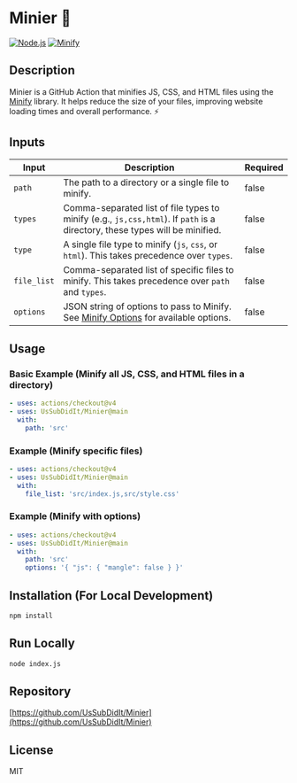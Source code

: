 # Minier 🚀

[![Node.js](https://img.shields.io/badge/Node.js-v20-green.svg)](https://nodejs.org/)
[![Minify](https://img.shields.io/badge/Minify-Enabled-brightgreen.svg)](https://www.npmjs.com/package/minify)

## Description

Minier is a GitHub Action that minifies JS, CSS, and HTML files using the [Minify](https://www.npmjs.com/package/minify) library. It helps reduce the size of your files, improving website loading times and overall performance. ⚡

## Inputs

| Input       | Description                                                                                                                               | Required |
| ----------- | ----------------------------------------------------------------------------------------------------------------------------------------- | -------- |
| `path`      | The path to a directory or a single file to minify.                                                                                       | false    |
| `types`     | Comma-separated list of file types to minify (e.g., `js,css,html`). If `path` is a directory, these types will be minified.                | false    |
| `type`      | A single file type to minify (`js`, `css`, or `html`). This takes precedence over `types`.                                                | false    |
| `file_list` | Comma-separated list of specific files to minify. This takes precedence over `path` and `types`.                                         | false    |
| `options`   | JSON string of options to pass to Minify. See [Minify Options](https://www.npmjs.com/package/minify#options) for available options. | false    |

## Usage

### Basic Example (Minify all JS, CSS, and HTML files in a directory)

```yaml
- uses: actions/checkout@v4
- uses: UsSubDidIt/Minier@main
  with:
    path: 'src'
```

### Example (Minify specific files)

```yaml
- uses: actions/checkout@v4
- uses: UsSubDidIt/Minier@main
  with:
    file_list: 'src/index.js,src/style.css'
```
### Example (Minify with options)

```yaml
- uses: actions/checkout@v4
- uses: UsSubDidIt/Minier@main
  with:
    path: 'src'
    options: '{ "js": { "mangle": false } }'
```

## Installation (For Local Development)

```bash
npm install
```

## Run Locally

```bash
node index.js
```

## Repository

[https://github.com/UsSubDidIt/Minier](https://github.com/UsSubDidIt/Minier)

## License

MIT